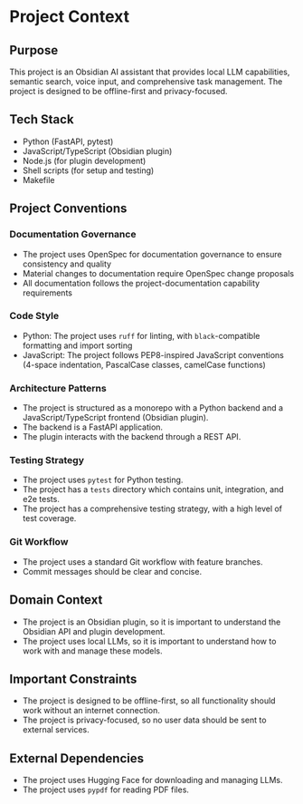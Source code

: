 # Project Context

## Purpose

This project is an Obsidian AI assistant that provides local LLM capabilities,
semantic search, voice input, and comprehensive task management. The project is
designed to be offline-first and privacy-focused.

## Tech Stack

- Python (FastAPI, pytest)
- JavaScript/TypeScript (Obsidian plugin)
- Node.js (for plugin development)
- Shell scripts (for setup and testing)
- Makefile

## Project Conventions

### Documentation Governance

- The project uses OpenSpec for documentation governance to ensure consistency and quality
- Material changes to documentation require OpenSpec change proposals
- All documentation follows the project-documentation capability requirements

### Code Style

- Python: The project uses `ruff` for linting, with `black`-compatible formatting and import sorting
- JavaScript: The project follows PEP8-inspired JavaScript conventions (4-space indentation, PascalCase classes, camelCase functions)

### Architecture Patterns

- The project is structured as a monorepo with a Python backend and a JavaScript/TypeScript frontend (Obsidian plugin).
- The backend is a FastAPI application.
- The plugin interacts with the backend through a REST API.

### Testing Strategy

- The project uses `pytest` for Python testing.
- The project has a `tests` directory which contains unit, integration, and e2e tests.
- The project has a comprehensive testing strategy, with a high level of test coverage.

### Git Workflow

- The project uses a standard Git workflow with feature branches.
- Commit messages should be clear and concise.

## Domain Context

- The project is an Obsidian plugin, so it is important to understand the Obsidian API and plugin development.
- The project uses local LLMs, so it is important to understand how to work with and manage these models.

## Important Constraints

- The project is designed to be offline-first, so all functionality should work without an internet connection.
- The project is privacy-focused, so no user data should be sent to external services.

## External Dependencies

- The project uses Hugging Face for downloading and managing LLMs.
- The project uses `pypdf` for reading PDF files.
